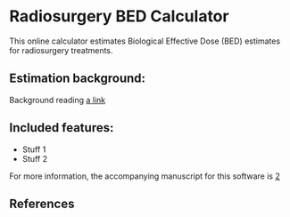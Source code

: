 # Radiosurgery BED Calculator

This online calculator estimates Biological Effective Dose (BED) estimates for radiosurgery treatments. 

 ## Estimation background:
Background reading [a link][1]

## Included features:
* Stuff 1
* Stuff 2



For more information, the accompanying manuscript for this software is [2][2]


## References
[1]: http://example.com/ "Title"
[2]: http://example.org/ "Title"
